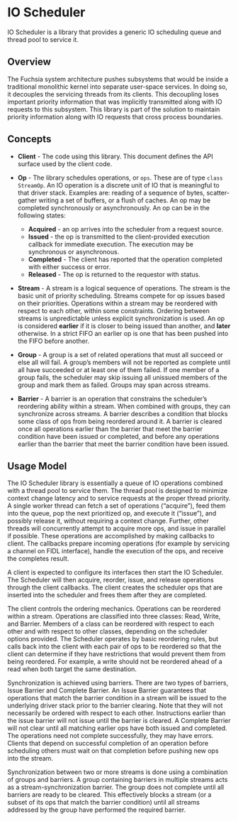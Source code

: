 # IO Scheduler

IO Scheduler is a library that provides a generic IO scheduling queue and thread pool to service it.

## Overview

The Fuchsia system architecture pushes subsystems that would be inside a traditional monolithic kernel into separate user-space services. In doing so, it decouples the servicing threads from its clients. This decoupling loses important priority information that was implicitly transmitted along with IO requests to this subsystem. This library is part of the solution to maintain priority information along with IO requests that cross process boundaries.

## Concepts

* **Client** - The code using this library. This document defines the API surface used by the client code.

* **Op** - The library schedules operations, or `ops`. These are of type ``class StreamOp``. An IO operation is a discrete unit of IO that is meaningful to that driver stack. Examples are: reading of a sequence of bytes, scatter-gather writing a set of buffers, or a flush of caches. An op may be completed synchronously or asynchronously. An op can be in the following states:
  * **Acquired** - an op arrives into the scheduler from a request source.
  * **Issued** - the op is transmitted to the client-provided execution callback for immediate execution. The execution may be synchronous or asynchronous.
  * **Completed** - The client has reported that the operation completed with either success or error.
  * **Released** - The op is returned to the requestor with status.

* **Stream** - A stream is a logical sequence of operations. The stream is the basic unit of priority scheduling. Streams compete for op issues based on their priorities. Operations within a stream may be reordered with respect to each other, within some constraints. Ordering between streams is unpredictable unless explicit synchronization is used. An op is considered **earlier** if it is closer to being issued than another, and **later** otherwise. In a strict FIFO an earlier op is one that has been pushed into the FIFO before another.

* **Group** - A group is a set of related operations that must all succeed or else all will fail. A group’s members will not be reported as complete until all have succeeded or at least one of them failed. If one member of a group fails, the scheduler may skip issuing all unissued members of the group and mark them as failed. Groups may span across streams.

* **Barrier** - A barrier is an operation that constrains the scheduler’s reordering ability within a stream. When combined with groups, they can synchronize across streams. A barrier describes a condition that blocks some class of ops from being reordered around it. A barrier is cleared once all operations earlier than the barrier that meet the barrier condition have been issued or completed, and before any operations earlier than the barrier that meet the barrier condition have been issued.

## Usage Model

The IO Scheduler library is essentially a queue of IO operations combined with a thread pool to service them. The thread pool is designed to minimize context change latency and to service requests at the proper thread priority. A single worker thread can fetch a set of operations (“acquire”), feed them into the queue, pop the next prioritized op, and execute it (“issue”), and possibly release it, without requiring a context change. Further, other threads will concurrently attempt to acquire more ops, and issue in parallel if possible. These operations are accomplished by making callbacks to client. The callbacks prepare incoming operations (for example by servicing a channel on FIDL interface), handle the execution of the ops, and receive the completes result.

A client is expected to configure its interfaces then start the IO Scheduler. The Scheduler will then acquire, reorder, issue, and release operations through the client callbacks. The client creates the scheduler ops that are inserted into the scheduler and frees them after they are completed.

The client controls the ordering mechanics. Operations can be reordered within a stream. Operations are classified into three classes: Read, Write, and Barrier. Members of a class can be reordered with respect to each other and with respect to other classes, depending on the scheduler options provided. The Scheduler operates by basic reordering rules, but calls back into the client with each pair of ops to be reordered so that the client can determine if they have restrictions that would prevent them from being reordered. For example, a write should not be reordered ahead of a read when both target the same destination.

Synchronization is achieved using barriers. There are two types of barriers, Issue Barrier and Complete Barrier. An Issue Barrier guarantees that operations that match the barrier condition in a stream will be issued to the underlying driver stack prior to the barrier clearing. Note that they will not necessarily be ordered with respect to each other. Instructions earlier than the issue barrier will not issue until the barrier is cleared. A Complete Barrier will not clear until all matching earlier ops have both issued and completed. The operations need not complete successfully, they may have errors. Clients that depend on successful completion of an operation before scheduling others must wait on that completion before pushing new ops into the stream.

Synchronization between two or more streams is done using a combination of groups and barriers. A group containing barriers in multiple streams acts as a stream-synchronization barrier. The group does not complete until all barriers are ready to be cleared. This effectively blocks a stream (or a subset of its ops that match the barrier condition) until all streams addressed by the group have performed the required barrier.
